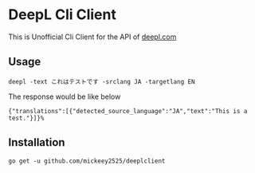 # DeepL Cli Client
This is Unofficial Cli Client for the API of [deepl.com](https://www.deepl.com/)

## Usage

```
deepl -text これはテストです -srclang JA -targetlang EN
```

The response would be like below
```
{"translations":[{"detected_source_language":"JA","text":"This is a test."}]}%
```

## Installation

```
go get -u github.com/mickeey2525/deeplclient
```